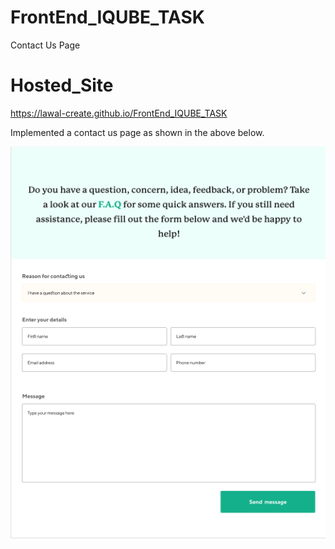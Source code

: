 # FrontEnd_IQUBE_TASK
Contact Us Page

# Hosted_Site 

https://lawal-create.github.io/FrontEnd_IQUBE_TASK


Implemented a contact us page as shown in the above below.

<img src="./images/contact_us.png">



